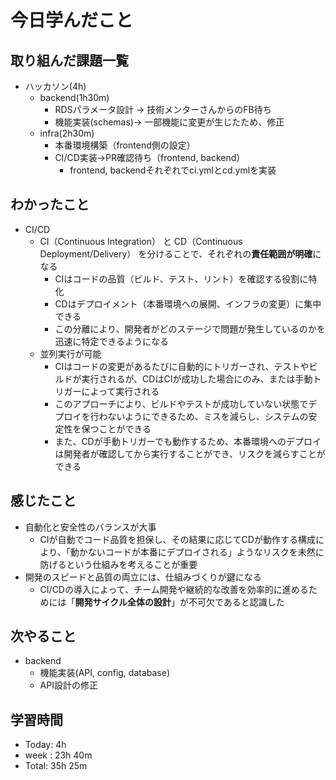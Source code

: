 # 今日学んだこと

## 取り組んだ課題一覧
- ハッカソン(4h)
    - backend(1h30m)
         - RDSパラメータ設計 → 技術メンターさんからのFB待ち
         - 機能実装(schemas)→ 一部機能に変更が生じたため、修正
    - infra(2h30m) 
         - 本番環境構築（frontend側の設定）
         - CI/CD実装→PR確認待ち（frontend, backend） 
              - frontend, backendそれぞれでci.ymlとcd.ymlを実装

## わかったこと
- CI/CD
    - CI（Continuous Integration） と CD（Continuous Deployment/Delivery） を分けることで、それぞれの**責任範囲が明確**になる
         - CIはコードの品質（ビルド、テスト、リント）を確認する役割に特化
         - CDはデプロイメント（本番環境への展開、インフラの変更）に集中できる
         - この分離により、開発者がどのステージで問題が発生しているのかを迅速に特定できるようになる
    - 並列実行が可能
         - CIはコードの変更があるたびに自動的にトリガーされ、テストやビルドが実行されるが、CDはCIが成功した場合にのみ、または手動トリガーによって実行される
         - このアプローチにより、ビルドやテストが成功していない状態でデプロイを行わないようにできるため、ミスを減らし、システムの安定性を保つことができる
         - また、CDが手動トリガーでも動作するため、本番環境へのデプロイは開発者が確認してから実行することができ、リスクを減らすことができる
        
## 感じたこと
- 自動化と安全性のバランスが大事
    - CIが自動でコード品質を担保し、その結果に応じてCDが動作する構成により、「動かないコードが本番にデプロイされる」ようなリスクを未然に防げるという仕組みを考えることが重要
- 開発のスピードと品質の両立には、仕組みづくりが鍵になる
    - CI/CDの導入によって、チーム開発や継続的な改善を効率的に進めるためには「**開発サイクル全体の設計**」が不可欠であると認識した

## 次やること
- backend
    - 機能実装(API, config, database)
    - API設計の修正

## 学習時間
- Today: 4h
- week : 23h 40m
- Total: 35h 25m